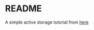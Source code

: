# README
A simple active storage tutorial from [here](https://www.zweitag.de/en/blog/active-storage-rails-api-apps)